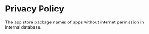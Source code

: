 # Privacy Policy

The app store package names of apps without internet permission in internal database.
